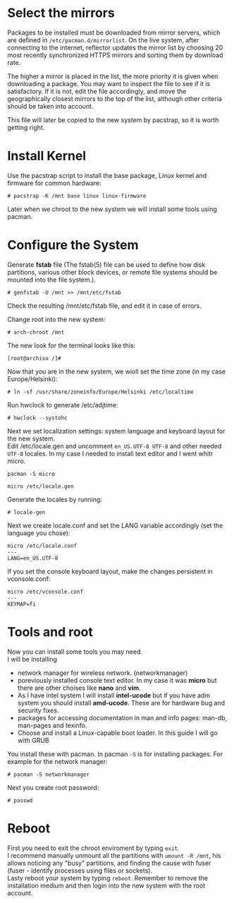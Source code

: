 # Select the mirrors
Packages to be installed must be downloaded from mirror servers, which are defined in `/etc/pacman.d/mirrorlist`. On the live system, after connecting to the internet, reflector updates the mirror list by choosing 20 most recently synchronized HTTPS mirrors and sorting them by download rate.

The higher a mirror is placed in the list, the more priority it is given when downloading a package. You may want to inspect the file to see if it is satisfactory. If it is not, edit the file accordingly, and move the geographically closest mirrors to the top of the list, although other criteria should be taken into account.

This file will later be copied to the new system by pacstrap, so it is worth getting right.

# Install Kernel
Use the pacstrap script to install the base package, Linux kernel and firmware for common hardware:
```
# pacstrap -K /mnt base linux linux-firmware
```
Later when we chroot to the new system we will install some tools using pacman.

# Configure the System

Generate **fstab** file (The fstab(5) file can be used to define how disk partitions, various other block devices, or remote file systems should be mounted into the file system.).
```
# genfstab -U /mnt >> /mnt/etc/fstab
```
Check the resulting /mnt/etc/fstab file, and edit it in case of errors.  

Change root into the new system:
```
# arch-chroot /mnt
```
The new look for the terminal looks like this:
```
[root@archiso /]#
```

Now that you are in the new system, we wioll set the time zone (in my case Europe/Helsinki):
```
# ln -sf /usr/share/zoneinfo/Europe/Helsinki /etc/localtime
```
Run hwclock to generate /etc/adjtime:
```
# hwclock --systohc
```

Next we set localization settings: system language and keyboard layout for the new system.  
Edit /etc/locale.gen and uncomment `en_US.UTF-8 UTF-8` and other needed `UTF-8` locales. In my case I needed to install text editor and I went whitr micro.
```
pacman -S micro

micro /etc/locale.gen
```
Generate the locales by running:
```
# locale-gen
```
Next we create locale.conf and set the LANG variable accordingly (set the language you chose):
```
micro /etc/locale.conf
---
LANG=en_US.UTF-8
```
If you set the console keyboard layout, make the changes persistent in vconsole.conf:
```
micro /etc/vconsole.conf
---
KEYMAP=fi
```
# Tools and root

Now you can install some tools you may need.  
I will be installing
- network manager for wireless network. (networkmanager)
- poreviously installed console text editor. In my case it was **micro** but there are other choises like **nano** and **vim**.
- As I have intel system I will install **intel-ucode** but if you have adm system you should install **amd-ucode**. These are for hardware bug and security fixes.
- packages for accessing documentation in man and info pages: man-db, man-pages and texinfo.
- Choose and install a Linux-capable boot loader. In this guide I will go with GRUB

You install these with pacman. In pacman `-S` is for installing packages. For example for the network manager:
```
# pacman -S networkmanager
```

Next you create root password:
```
# passwd
```

# Reboot
First you need to exit the chroot enviroment by typing `exit`.  
I recommend manually unmount all the partitions with `umount -R /mnt`, his allows noticing any "busy" partitions, and finding the cause with fuser (fuser - identify processes using files or sockets).  
Lasty reboot your system by typing `reboot`. Remember to remove the installation medium and then login into the new system with the root account.  

